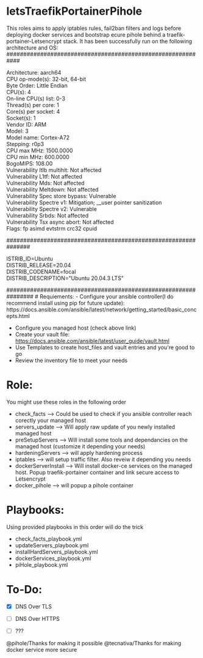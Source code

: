 # letsTraefikPortainerPihole
This roles aims to apply iptables rules, fail2ban filters and logs before deploying docker services and bootstrap ecure pihole behind a traefik-portainer-Letsencrypt stack.
It has been successfully run on the following architecture and OS:
############################################################
<p>Architecture:                    aarch64<br>
CPU op-mode(s):                  32-bit, 64-bit<br>
Byte Order:                      Little Endian<br>
CPU(s):                          4<br>
On-line CPU(s) list:             0-3<br>
Thread(s) per core:              1<br>
Core(s) per socket:              4<br>
Socket(s):                       1<br>
Vendor ID:                       ARM<br>
Model:                           3<br>
Model name:                      Cortex-A72<br>
Stepping:                        r0p3<br>
CPU max MHz:                     1500.0000<br>
CPU min MHz:                     600.0000<br>
BogoMIPS:                        108.00<br>
Vulnerability Itlb multihit:     Not affected<br>
Vulnerability L1tf:              Not affected<br>
Vulnerability Mds:               Not affected<br>
Vulnerability Meltdown:          Not affected<br>
Vulnerability Spec store bypass: Vulnerable<br>
Vulnerability Spectre v1:        Mitigation; __user pointer sanitization<br>
Vulnerability Spectre v2:        Vulnerable<br>
Vulnerability Srbds:             Not affected<br>
Vulnerability Tsx async abort:   Not affected<br>
Flags:                           fp asimd evtstrm crc32 cpuid</p>
###############################################################
<p>ISTRIB_ID=Ubuntu<br>
DISTRIB_RELEASE=20.04<br>
DISTRIB_CODENAME=focal<br>
DISTRIB_DESCRIPTION="Ubuntu 20.04.3 LTS"<p>
################################################################
# Requiements:
- Configure your ansible controller(I do recommend install using pip for future update):
https://docs.ansible.com/ansible/latest/network/getting_started/basic_concepts.html

- Configure you managed host (check above link)
- Create your vault file:
https://docs.ansible.com/ansible/latest/user_guide/vault.html
- Use Templates to create host_files and vault entries and you're good to go
- Review the inventory file to meet your needs

# Role:
You might use these roles in the following order
- check_facts --> Could be used to check if you ansible controller reach corectly your managed host
- servers_update --> Will apply raw update of you newly installed managed host
- preSetupServers --> Will install some tools and dependancies on the managed host (customize it depending your needs)
- hardeningServers --> will apply hardening process
- iptables --> will setup traffic filter. Also reveiw it depending you needs
- dockerServerInstall --> Will install docker-ce services on the managed host. Popup traefik-portainer container and link secure access to Letsencrypt
- docker_pihole --> will popup a pihole container

# Playbooks:
Using provided playbooks in this order will do the trick
- check_facts_playbook.yml
- updateServers_playbook.yml
- installHardServers_playbook.yml
- dockerServices_playbook.yml
- piHole_playbook.yml

# To-Do:
- [x] DNS Over TLS
- [ ] DNS Over HTTPS
- [ ] ???


@pihole/Thanks for making it possible
@tecnativa/Thanks for making docker service more secure